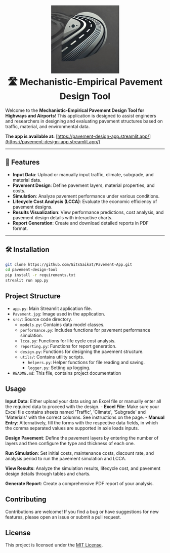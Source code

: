 <h1 align="center">
  <a href="https://github.com/GitsSaikat/Pavement-App">
    <img src="Pavement.jpg" width="215" /></a><br>
  <b>🛣️ Mechanistic-Empirical Pavement Design Tool</b><br>
</h1>


Welcome to the **Mechanistic-Empirical Pavement Design Tool for Highways and Airports**! This application is designed to assist engineers and researchers in designing and evaluating pavement structures based on traffic, material, and environmental data. 

**The app is available at:** [https://pavement-design-app.streamlit.app/](https://pavement-design-app.streamlit.app/)


---

## 🚀 Features

- **Input Data**: Upload or manually input traffic, climate, subgrade, and material data.
- **Pavement Design**: Define pavement layers, material properties, and costs.
- **Simulation**: Analyze pavement performance under various conditions.
- **Lifecycle Cost Analysis (LCCA)**: Evaluate the economic efficiency of pavement designs.
- **Results Visualization**: View performance predictions, cost analysis, and pavement design details with interactive charts.
- **Report Generation**: Create and download detailed reports in PDF format.

---

## 🛠️ Installation

   ```bash
   git clone https://github.com/GitsSaikat/Pavement-App.git
   cd pavement-design-tool
   pip install -r requirements.txt
   strealit run app.py
  ```

## Project Structure


-   `app.py`: Main Streamlit application file.
-   `Pavement.jpg`: Image used in the application.
-   `src/`: Source code directory.
    -   `models.py`: Contains data model classes.
    -   `performance.py`: Includes functions for pavement performance simulation.
    -   `lcca.py`: Functions for life cycle cost analysis.
    -   `reporting.py`: Functions for report generation.
    -   `design.py`: Functions for designing the pavement structure.
    -   `utils/`: Contains utility scripts.
        -   `helpers.py`: Helper functions for file reading and saving.
        -   `logger.py`: Setting up logging.
-   `README.md`: This file, contains project documentation

## Usage

**Input Data**: Either upload your data using an Excel file or manually enter all the required data to proceed with the design.
    -   **Excel File**: Make sure your Excel file contains sheets named 'Traffic', 'Climate', 'Subgrade' and 'Materials' with the correct columns. See instructions on the page.
    -   **Manual Entry**: Alternatively, fill the forms with the respective data fields, in which the comma separated values are supported in axle loads inputs.

**Design Pavement**: Define the pavement layers by entering the number of layers and then configure the type and thickness of each one.

**Run Simulation**: Set initial costs, maintenance costs, discount rate, and analysis period to run the pavement simulation and LCCA.

**View Results**: Analyze the simulation results, lifecycle cost, and pavement design details through tables and charts.

**Generate Report**: Create a comprehensive PDF report of your analysis.

## Contributing

Contributions are welcome! If you find a bug or have suggestions for new features, please open an issue or submit a pull request.

## License

This project is licensed under the [MIT License](LICENSE).
   
